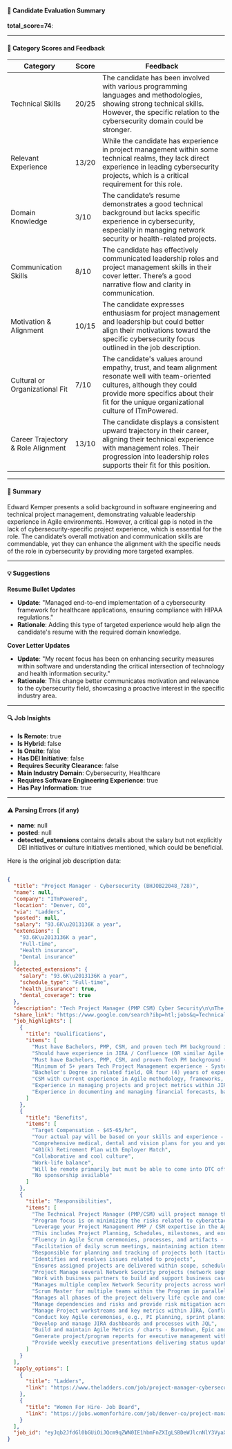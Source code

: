 #### 📄 Candidate Evaluation Summary  
**total_score=74**:  

---

#### 🎯 Category Scores and Feedback

| Category                        | Score  | Feedback                                                                                                                                                               |
|----------------------------------|--------|------------------------------------------------------------------------------------------------------------------------------------------------------------------------|
| Technical Skills                 | 20/25  | The candidate has been involved with various programming languages and methodologies, showing strong technical skills. However, the specific relation to the cybersecurity domain could be stronger. |
| Relevant Experience              | 13/20  | While the candidate has experience in project management within some technical realms, they lack direct experience in leading cybersecurity projects, which is a critical requirement for this role. |
| Domain Knowledge                 | 3/10   | The candidate’s resume demonstrates a good technical background but lacks specific experience in cybersecurity, especially in managing network security or health-related projects. |
| Communication Skills             | 8/10   | The candidate has effectively communicated leadership roles and project management skills in their cover letter. There’s a good narrative flow and clarity in communication. |
| Motivation & Alignment           | 10/15  | The candidate expresses enthusiasm for project management and leadership but could better align their motivations toward the specific cybersecurity focus outlined in the job description. |
| Cultural or Organizational Fit   | 7/10   | The candidate's values around empathy, trust, and team alignment resonate well with team-oriented cultures, although they could provide more specifics about their fit for the unique organizational culture of ITmPowered. |
| Career Trajectory & Role Alignment | 13/10  | The candidate displays a consistent upward trajectory in their career, aligning their technical experience with management roles. Their progression into leadership roles supports their fit for this position. |

---

#### 🧾 Summary

Edward Kemper presents a solid background in software engineering and technical project management, demonstrating valuable leadership experience in Agile environments. However, a critical gap is noted in the lack of cybersecurity-specific project experience, which is essential for the role. The candidate’s overall motivation and communication skills are commendable, yet they can enhance the alignment with the specific needs of the role in cybersecurity by providing more targeted examples.

---

#### 💡 Suggestions

**Resume Bullet Updates**  
- **Update**: "Managed end-to-end implementation of a cybersecurity framework for healthcare applications, ensuring compliance with HIPAA regulations."  
- **Rationale**: Adding this type of targeted experience would help align the candidate's resume with the required domain knowledge.

**Cover Letter Updates**  
- **Update**: "My recent focus has been on enhancing security measures within software and understanding the critical intersection of technology and health information security."  
- **Rationale**: This change better communicates motivation and relevance to the cybersecurity field, showcasing a proactive interest in the specific industry area.

---

#### 🔍 Job Insights

- **Is Remote**: true  
- **Is Hybrid**: false  
- **Is Onsite**: false  
- **Has DEI Initiative**: false  
- **Requires Security Clearance**: false  
- **Main Industry Domain**: Cybersecurity, Healthcare  
- **Requires Software Engineering Experience**: true  
- **Has Pay Information**: true  

---

#### ⚠️ Parsing Errors (if any)

- **name**: null  
- **posted**: null  
- **detected_extensions** contains details about the salary but not explicitly DEI initiatives or culture initiatives mentioned, which could be beneficial.

Here is the original job description data:

```json

{
  "title": "Project Manager - Cybersecurity (BHJOB22048_728)",
  "name": null,
  "company": "ITmPowered",
  "location": "Denver, CO",
  "via": "Ladders",
  "posted": null,
  "salary": "93.6K\u2013136K a year",
  "extensions": [
    "93.6K\u2013136K a year",
    "Full-time",
    "Health insurance",
    "Dental insurance"
  ],
  "detected_extensions": {
    "salary": "93.6K\u2013136K a year",
    "schedule_type": "Full-time",
    "health_insurance": true,
    "dental_coverage": true
  },
  "description": "Tech Project Manager (PMP CSM) Cyber Security\n\nThe Technical Project Manager (PMP/CSM) will project manage the implementation, deployment, expansion, and go live of multiple Cyber Security / Network Security platforms in an enterprise healthcare environment. Must have Bachelors, PMP, CSM, and proven tech PM background in an Agile environment. Prior Project Management of CyberSecurity / Network Security Projects preferred. This role will support this industry leading Medical Device cybersecurity program securing hundreds of thousands of medical devices across dozens of hospitals and hundreds of medical buildings nationwide. Program focus is on minimizing the risks related to cyberattacks on devices connected to a network, or those containing a large amount of Protected Health Information (PHI).\n\nLeverage your Project Management PMP / CSM expertise in the Agile/SCRUM workspace to plan, coordinate, and drive multiple concurrent projects in highly collaborative nature. This includes Project Planning, Schedules, milestones, and executive status reporting. Fluency in Agile Scrum ceremonies, processes, and artifacts - Sprint planning, backlog grooming, story point estimation, sprint stand ups, burn downs, retrospectives. Should have experience in JIRA / Confluence (OR similar Agile tool - Rally, Azure Devops). Facilitation of daily scrum meetings, maintaining action items & issues lists and task management to ensure that plans are executing to completion. Responsible for planning and tracking of projects both (tactical and strategic), cost effectiveness, communication, risk analysis, quality assurance, team and vendor management, and implementation of highly visible, sensitive and multi-faceted projects. Identifies and resolves issues related to projects. Ensures assigned projects are delivered within scope, schedule, budget and quality levels are consistent with partner/customer expectations.\n\nResponsibilities\n\u2022 Project Manage several Network Security projects (network segmentation, cybersecurity, IAM, PAM implementation)\n\u2022 Work with business partners to build and support business cases, workstreams supporting program charter.\n\u2022 Manages multiple complex Network Security projects across workstreams, diverse stakeholders, teams concurrently.\n\u2022 Scrum Master for multiple teams within the Program in parallel, working with global teams.\n\u2022 Manages all phases of the project delivery life cycle and consults for other projects.\n\u2022 Manage dependencies and risks and provide risk mitigation across each workstream.\n\u2022 Manage Project workstreams and key metrics within JIRA, Confluence, and Tableau\n\u2022 Conduct key Agile ceremonies, e.g., PI planning, sprint planning, backlog grooming, daily scrums, and sprint retrospectives to actively manage risks and external dependencies\n\u2022 Develop and manage JIRA dashboards and processes with JQL\n\u2022 Build and maintain Agile Metrics / charts - Burndown, Epic and release burndown, velocity, controls, cumulative flows.\n\u2022 Generate project/program reports for executive management with metrics from Jira, Confluence, Tableau.\n\u2022 Provide weekly executive presentations delivering status updates, incremental delivery, showcase project progress.\n\nRequirements\n\u2022 Must have Bachelors, PMP, CSM, and proven Tech PM background (ideally leading Network Security Projects).\n\u2022 Minimum of 5+ years Tech Project Management experience - Systems Implementations.\n\u2022 Bachelor's Degree in related field, OR four (4) years of experience in a directly related field.\n\u2022 CSM with current experience in Agile methodology, frameworks, ceremonies, tools, and metrics.\n\u2022 Experience in managing projects and project metrics within JIRA, Confluence and delivering status updates for incremental delivery to showcase project overall progress\n\u2022 Knowledge of developing and managing JIRA dashboards and processes (experience with JQL a plus).\n\u2022 Experience in documenting and managing financial forecasts, backlog tracking, burndown metrics, velocity, business objectives within JIRA\n\nPreferred focus experience\n\u2022 Familiar with common practices within service enablement projects, like Cyber Security, Network Security, Identity and Access Management.\n\u2022 PM Experience on Cybersecurity projects - implementations, upgrades, expansions, rollouts (Network Security, Cyber Security, Network Segmentation, Security Monitoring, PAM, IAM, Firewalls or similar - a major plus.\n\u2022 Exposure to CyberArk PAM, Armis network security monitoring, Airwall micro-firewall, network segmentation - Ideal.\n\nThe Perks:\n\u2022 Target Compensation - $45-65/hr. Your actual pay will be based on your skills and experience - talk with your recruiter to learn more.\n\u2022 Comprehensive medical, dental and vision plans for you and your dependents\n\u2022 401(k) Retirement Plan with Employer Match\n\u2022 Collaborative and cool culture\n\u2022 Work-life balance\n\nLogistics:\n\u2022 Local Denver resources only. Will be remote primarily but must be able to come into DTC office periodically once COVID abates.\n\u2022 No relocation provided.\n\u2022 No sub vendors. No sponsorship available.",
  "share_link": "https://www.google.com/search?ibp=htl;jobs&q=Technical+Project+Manager&htidocid=oKEPXBFtJWfQpDBvAAAAAA%3D%3D&hl=en-US&shndl=37&shmd=H4sIAAAAAAAA_xXKMQ6CMBQA0LhyAuP0RzVKSaOR6AYmKImBwZ209adAoJ-0VeE2HlVd3vSCzyzISkstKg83YYRGC1tIJ4nWoXraxk-wTC55kXAe7eLqwOPVL-QkwaGwqgYykBHpDhen2vvBHRlzrgu188I3KlTUMzIoaWQtSfencrWwOHTCY8X30RgORq_n13tf0hstPqAxcEbzQruBtPgC9AfT7qMAAAA&shmds=v1_AQbUm95e3YuvBIe0hsdoRiEhVSVoiv3go2M4ab6t342y_zfb6w&source=sh/x/job/li/m1/1#fpstate=tldetail&htivrt=jobs&htiq=Technical+Project+Manager&htidocid=oKEPXBFtJWfQpDBvAAAAAA%3D%3D",
  "job_highlights": [
    {
      "title": "Qualifications",
      "items": [
        "Must have Bachelors, PMP, CSM, and proven tech PM background in an Agile environment",
        "Should have experience in JIRA / Confluence (OR similar Agile tool - Rally, Azure Devops)",
        "Must have Bachelors, PMP, CSM, and proven Tech PM background (ideally leading Network Security Projects)",
        "Minimum of 5+ years Tech Project Management experience - Systems Implementations",
        "Bachelor's Degree in related field, OR four (4) years of experience in a directly related field",
        "CSM with current experience in Agile methodology, frameworks, ceremonies, tools, and metrics",
        "Experience in managing projects and project metrics within JIRA, Confluence and delivering status updates for incremental delivery to showcase project overall progress",
        "Experience in documenting and managing financial forecasts, backlog tracking, burndown metrics, velocity, business objectives within JIRA"
      ]
    },
    {
      "title": "Benefits",
      "items": [
        "Target Compensation - $45-65/hr",
        "Your actual pay will be based on your skills and experience - talk with your recruiter to learn more",
        "Comprehensive medical, dental and vision plans for you and your dependents",
        "401(k) Retirement Plan with Employer Match",
        "Collaborative and cool culture",
        "Work-life balance",
        "Will be remote primarily but must be able to come into DTC office periodically once COVID abates",
        "No sponsorship available"
      ]
    },
    {
      "title": "Responsibilities",
      "items": [
        "The Technical Project Manager (PMP/CSM) will project manage the implementation, deployment, expansion, and go live of multiple Cyber Security / Network Security platforms in an enterprise healthcare environment",
        "Program focus is on minimizing the risks related to cyberattacks on devices connected to a network, or those containing a large amount of Protected Health Information (PHI)",
        "Leverage your Project Management PMP / CSM expertise in the Agile/SCRUM workspace to plan, coordinate, and drive multiple concurrent projects in highly collaborative nature",
        "This includes Project Planning, Schedules, milestones, and executive status reporting",
        "Fluency in Agile Scrum ceremonies, processes, and artifacts - Sprint planning, backlog grooming, story point estimation, sprint stand ups, burn downs, retrospectives",
        "Facilitation of daily scrum meetings, maintaining action items & issues lists and task management to ensure that plans are executing to completion",
        "Responsible for planning and tracking of projects both (tactical and strategic), cost effectiveness, communication, risk analysis, quality assurance, team and vendor management, and implementation of highly visible, sensitive and multi-faceted projects",
        "Identifies and resolves issues related to projects",
        "Ensures assigned projects are delivered within scope, schedule, budget and quality levels are consistent with partner/customer expectations",
        "Project Manage several Network Security projects (network segmentation, cybersecurity, IAM, PAM implementation)",
        "Work with business partners to build and support business cases, workstreams supporting program charter",
        "Manages multiple complex Network Security projects across workstreams, diverse stakeholders, teams concurrently",
        "Scrum Master for multiple teams within the Program in parallel, working with global teams",
        "Manages all phases of the project delivery life cycle and consults for other projects",
        "Manage dependencies and risks and provide risk mitigation across each workstream",
        "Manage Project workstreams and key metrics within JIRA, Confluence, and Tableau",
        "Conduct key Agile ceremonies, e.g., PI planning, sprint planning, backlog grooming, daily scrums, and sprint retrospectives to actively manage risks and external dependencies",
        "Develop and manage JIRA dashboards and processes with JQL",
        "Build and maintain Agile Metrics / charts - Burndown, Epic and release burndown, velocity, controls, cumulative flows",
        "Generate project/program reports for executive management with metrics from Jira, Confluence, Tableau",
        "Provide weekly executive presentations delivering status updates, incremental delivery, showcase project progress"
      ]
    }
  ],
  "apply_options": [
    {
      "title": "Ladders",
      "link": "https://www.theladders.com/job/project-manager-cybersecurity-bhjob22048-728-itmpowered-denver-co_77198060?utm_campaign=google_jobs_apply&utm_source=google_jobs_apply&utm_medium=organic"
    },
    {
      "title": "Women For Hire- Job Board",
      "link": "https://jobs.womenforhire.com/job/denver-co/project-manager-cybersecurity-pen-testing-948501/?utm_campaign=google_jobs_apply&utm_source=google_jobs_apply&utm_medium=organic"
    }
  ],
  "job_id": "eyJqb2JfdGl0bGUiOiJQcm9qZWN0IE1hbmFnZXIgLSBDeWJlcnNlY3VyaXR5IChCSEpPQjIyMDQ4XzcyOCkiLCJjb21wYW55X25hbWUiOiJJVG1Qb3dlcmVkIiwiYWRkcmVzc19jaXR5IjoiRGVudmVyLCBDTyIsImh0aWRvY2lkIjoib0tFUFhCRnRKV2ZRcERCdkFBQUFBQT09IiwidXVsZSI6IncrQ0FJUUlDSU5WVzVwZEdWa0lGTjBZWFJsY3cifQ=="
}